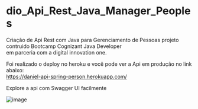 # dio_Api_Rest_Java_Manager_Peoples
Criação de Api Rest com Java para Gerenciamento de Pessoas projeto contruido Bootcamp Cognizant Java Developer
<br>
em parceria com a digital innovation one.
 
Foi realizado o deploy no heroku e você pode ver a Api em produção no link abaixo:
<br>
https://daniel-api-spring-person.herokuapp.com/

Explore a api com Swagger UI facilmente

![image](https://user-images.githubusercontent.com/81873713/153315257-2ffb5ebf-1eaa-42e2-ab7a-7fd544947e65.png)
